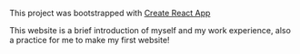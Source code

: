 This project was bootstrapped with [Create React App](https://github.com/facebookincubator/create-react-app)

This website is a brief introduction of myself and my work experience, also a practice for me to make my first website! 


